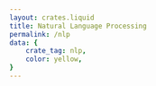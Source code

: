 ```yaml
---
layout: crates.liquid
title: Natural Language Processing
permalink: /nlp
data: {
    crate_tag: nlp,
    color: yellow,
}
---
```

